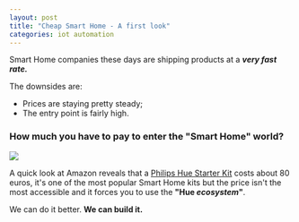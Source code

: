 ```yaml
---
layout: post
title: "Cheap Smart Home - A first look"
categories: iot automation
---
```

Smart Home companies these days are shipping products at a **_very fast rate._**

The downsides are:
- Prices are staying pretty steady;
- The entry point is fairly high.

### How much you have to pay to enter the "Smart Home" world?

<img src="https://c1.staticflickr.com/4/3602/3366720659_b746789dfd_b.jpg" style="max-width: 400px"/>

A quick look at Amazon reveals that a [Philips Hue Starter Kit](https://www.amazon.it/gp/product/B016H0R7SE/ref=as_li_tl?ie=UTF8&camp=3414&creative=21718&creativeASIN=B016H0R7SE&linkCode=as2&tag=eliseomartell-21&linkId=df370ffb44cdb9846e9e07cf4088de63) costs about 80 euros, it's one of the most popular Smart Home kits but the price isn't the most accessible and it forces you to use the **"Hue _ecosystem_"**.

We can do it better. **We can build it.**
